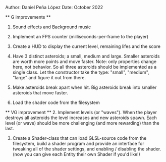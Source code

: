Author: Daniel Peña López
Date: October 2022

** G improvements **
1. Sound effects and Background music
   
2. Implement an FPS counter (milliseconds-per-frame to the player)
   
5. Create a HUD to display the current level, remaining lifes and the score 
   
6. Have 3 distinct asteroids; a small, medium and large. Smaller asteroids are worth more points 
   and move faster. Note: only properties change here, not behavior. So all three asteroids should 
   be implemented as a single class. Let the constructor take the type: "small", "medium", "large" 
   and figure it out from there.

7. Make asteroids break apart when hit. Big asteroids break into smaller asteroids that move faster.
10. Load the shader code from the filesystem

** VG improvement **
2. Implement levels (or "waves"). When the player destroys all asteroids the level increases 
   and new asteroids spawn. Each level (or wave) should be more challenging (and more rewarding)
   than the last.
   
3. Create a Shader-class that can load GLSL-source code from the
   filesystem, build a shader program and provide an interface for tweaking all of the shader
   settings, and enabling / disabling the shader. (now you can give each Entity their own Shader
   if you'd like!)